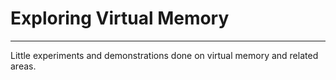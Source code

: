 # Exploring Virtual Memory
-----

Little experiments and demonstrations done on virtual memory and related areas.
